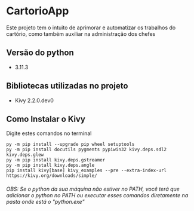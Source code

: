 # CartorioApp
Este projeto tem o intuito de aprimorar e automatizar os trabalhos do cartório, como também auxiliar na administração dos chefes
## Versão do python
- 3.11.3

## Bibliotecas utilizadas no projeto
- Kivy 2.2.0.dev0

## Como Instalar o Kivy

Digite estes comandos no terminal

    py -m pip install --upgrade pip wheel setuptools
    py -m pip install docutils pygments pypiwin32 kivy.deps.sdl2 kivy.deps.glew
    py -m pip install kivy.deps.gstreamer
    py -m pip install kivy.deps.angle
    pip install kivy[base] kivy_examples --pre --extra-index-url https://kivy.org/downloads/simple/

###### OBS: Se o python da sua máquina não estiver no PATH, você terá que adicionar o python no PATH ou executar esses comandos diretamente na pasta onde está o "python.exe"
